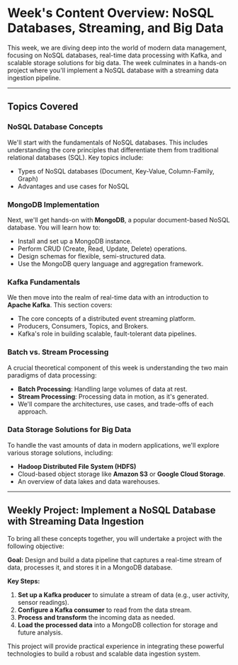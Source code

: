 # Week's Content Overview: NoSQL Databases, Streaming, and Big Data

This week, we are diving deep into the world of modern data management, focusing on NoSQL databases, real-time data processing with Kafka, and scalable storage solutions for big data. The week culminates in a hands-on project where you'll implement a NoSQL database with a streaming data ingestion pipeline.

---

## Topics Covered

### NoSQL Database Concepts
We'll start with the fundamentals of NoSQL databases. This includes understanding the core principles that differentiate them from traditional relational databases (SQL). Key topics include:
* Types of NoSQL databases (Document, Key-Value, Column-Family, Graph)
* Advantages and use cases for NoSQL

### MongoDB Implementation
Next, we'll get hands-on with **MongoDB**, a popular document-based NoSQL database. You will learn how to:
* Install and set up a MongoDB instance.
* Perform CRUD (Create, Read, Update, Delete) operations.
* Design schemas for flexible, semi-structured data.
* Use the MongoDB query language and aggregation framework.

### Kafka Fundamentals
We then move into the realm of real-time data with an introduction to **Apache Kafka**. This section covers:
* The core concepts of a distributed event streaming platform.
* Producers, Consumers, Topics, and Brokers.
* Kafka's role in building scalable, fault-tolerant data pipelines.

### Batch vs. Stream Processing
A crucial theoretical component of this week is understanding the two main paradigms of data processing:
* **Batch Processing**: Handling large volumes of data at rest.
* **Stream Processing**: Processing data in motion, as it's generated.
* We'll compare the architectures, use cases, and trade-offs of each approach.

### Data Storage Solutions for Big Data
To handle the vast amounts of data in modern applications, we'll explore various storage solutions, including:
* **Hadoop Distributed File System (HDFS)**
* Cloud-based object storage like **Amazon S3** or **Google Cloud Storage**.
* An overview of data lakes and data warehouses.

---

## Weekly Project: Implement a NoSQL Database with Streaming Data Ingestion

To bring all these concepts together, you will undertake a project with the following objective:

**Goal:** Design and build a data pipeline that captures a real-time stream of data, processes it, and stores it in a MongoDB database.

**Key Steps:**
1.  **Set up a Kafka producer** to simulate a stream of data (e.g., user activity, sensor readings).
2.  **Configure a Kafka consumer** to read from the data stream.
3.  **Process and transform** the incoming data as needed.
4.  **Load the processed data** into a MongoDB collection for storage and future analysis.

This project will provide practical experience in integrating these powerful technologies to build a robust and scalable data ingestion system.
